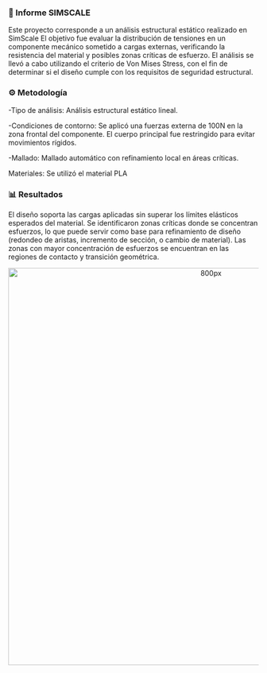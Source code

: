 ### 📌  Informe SIMSCALE
Este proyecto corresponde a un análisis estructural estático realizado en SimScale
El objetivo fue evaluar la distribución de tensiones en un componente mecánico sometido a cargas externas, verificando la resistencia del material y posibles zonas críticas de esfuerzo.
El análisis se llevó a cabo utilizando el criterio de Von Mises Stress, con el fin de determinar si el diseño cumple con los requisitos de seguridad estructural.

### ⚙️ Metodología
-Tipo de análisis:
Análisis estructural estático lineal.

-Condiciones de contorno:
Se aplicó una fuerzas externa de 100N en la zona frontal del componente.
El cuerpo principal fue restringido para evitar movimientos rígidos.

-Mallado:
Mallado automático con refinamiento local en áreas críticas.


Materiales:
Se utilizó el material PLA

### 📊 Resultados
El diseño soporta las cargas aplicadas sin superar los límites elásticos esperados del material.
Se identificaron zonas críticas donde se concentran esfuerzos, lo que puede servir como base para refinamiento de diseño (redondeo de aristas, incremento de sección, o cambio de material). Las zonas con mayor concentración de esfuerzos se encuentran en las regiones de contacto y transición geométrica.

<p align= "center">
  <img src="https://github.com/aquinoestoyxd/Proyecto_de_Ingenieria_1/blob/main/Im%C3%A1genes/simscale_jhan.jpeg?raw=true" alt="800px" width="800px"/>
</p>
